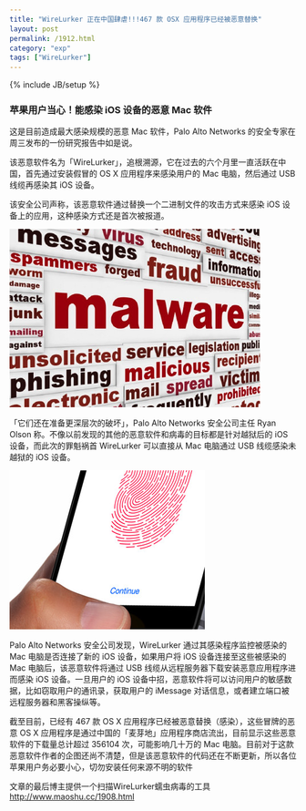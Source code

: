 ```yaml
---
title: "WireLurker 正在中国肆虐!!!467 款 OSX 应用程序已经被恶意替换"
layout: post
permalink: /1912.html
category: "exp"
tags: ["WireLurker"]
---
```

{% include JB/setup %}


### 苹果用户当心！能感染 iOS 设备的恶意 Mac 软件


这是目前造成最大感染规模的恶意 Mac 软件，Palo Alto Networks 的安全专家在周三发布的一份研究报告中如是说。

该恶意软件名为「WireLurker」，追根溯源，它在过去的六个月里一直活跃在中国，首先通过安装假冒的 OS X 应用程序来感染用户的 Mac 电脑，然后通过 USB 线缆再感染其 iOS 设备。

该安全公司声称，该恶意软件通过替换一个二进制文件的攻击方式来感染 iOS 设备上的应用，这种感染方式还是首次被报道。

![](/wp-content/uploads/sinapicv2-backup/1912-ww1-bmiddle-005V4vEUjw1enuiqrfdakj30ll0fcjxn.jpg)

「它们还在准备更深层次的破坏」，Palo Alto Networks 安全公司主任 Ryan Olson 称。不像以前发现的其他的恶意软件和病毒的目标都是针对越狱后的 iOS 设备，而此次的罪魁祸首 WireLurker 可以直接从 Mac 电脑通过 USB 线缆感染未越狱的 iOS 设备。

![](/wp-content/uploads/sinapicv2-backup/1912-ww1-bmiddle-005V4vEUjw1enuiqs24jtj309j07r751.jpg)

Palo Alto Networks 安全公司发现，WireLurker 通过其感染程序监控被感染的 Mac 电脑是否连接了新的 iOS 设备，如果用户将 iOS 设备连接至这些被感染的 Mac 电脑后，该恶意软件将通过 USB 线缆从远程服务器下载安装恶意应用程序进而感染 iOS 设备。一旦用户的 iOS 设备中招，恶意软件将可以访问用户的敏感数据，比如窃取用户的通讯录，获取用户的 iMessage 对话信息，或者建立端口被远程服务器和黑客操纵等。

截至目前，已经有 467 款 OS X 应用程序已经被恶意替换（感染），这些冒牌的恶意 OS X 应用程序是通过中国的「麦芽地」应用程序商店流出，目前显示这些恶意软件的下载量总计超过 356104 次，可能影响几十万的 Mac 电脑。目前对于这款恶意软件作者的企图还尚不清楚，但是该恶意软件的代码还在不断更新，所以各位苹果用户务必要小心，切勿安装任何来源不明的软件
  
文章的最后博主提供一个扫描WireLurker蠕虫病毒的工具<http://www.maoshu.cc/1908.html>